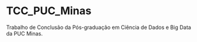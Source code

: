 # TCC_PUC_Minas
Trabalho de Conclusão da Pós-graduação em Ciência de Dados e Big Data da PUC Minas.
